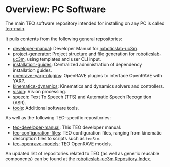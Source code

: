 # Overview: PC Software

The main TEO software repository intended for installing on any PC is called [teo-main](https://github.com/roboticslab-uc3m/teo-main).

It pulls contents from the following general repositories:
* [developer-manual](https://github.com/roboticslab-uc3m/developer-manual): Developer Manual for [roboticslab-uc3m](https://github.com/roboticslab-uc3m).
* [project-generator](https://github.com/roboticslab-uc3m/project-generator): Project structure and file generation for [roboticslab-uc3m](https://github.com/roboticslab-uc3m), using templates and user CLI input.
* [installation-guides](https://github.com/roboticslab-uc3m/installation-guides): Centralized administration of dependency installation guides.
* [openrave-yarp-plugins](https://github.com/roboticslab-uc3m/openrave-yarp-plugins): OpenRAVE plugins to interface OpenRAVE with YARP.
* [kinematics-dynamics](https://github.com/roboticslab-uc3m/kinematics-dynamics): Kinematics and dynamics solvers and controllers.
* [vision](https://github.com/roboticslab-uc3m/vision): Vision processing.
* [speech](https://github.com/roboticslab-uc3m/speech): Text To Speech \(TTS\) and Automatic Speech Recognition \(ASR\).
* [tools](https://github.com/roboticslab-uc3m/tools): Additional software tools.

As well as the following TEO-specific repositories:
* [teo-developer-manual](https://github.com/roboticslab-uc3m/teo-developer-manual): This TEO developer manual.
* [teo-configuration-files](https://github.com/roboticslab-uc3m/teo-configuration-files): TEO configuration files, ranging from kinematic description files to scripts such as `teoSim`.
* [teo-openrave-models](https://github.com/roboticslab-uc3m/teo-openrave-models): TEO OpenRAVE models.

An updated list of repositories related to TEO (as well as generic reusable components) can be found at the [roboticslab-uc3m Repository Index](http://robots.uc3m.es/gitbook-developer-manual/appendix/repository-index.html#teo).
